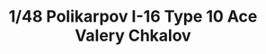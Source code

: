 ---
layout: product
title: "1/48 Polikarpov I-16 Type 10 Ace Valery Chkalov"
price: "1900" 
desc: "Maketa"
img_path: "/assets/img/ARK48001.jpg"
brand: "Ark Models"
available: false
special_offer: false
new: false
soon: false
cat: "010000"
subcat: "015000"
subsubcat: "0N/A"
sifra: "ARK48001"
popular: false
---